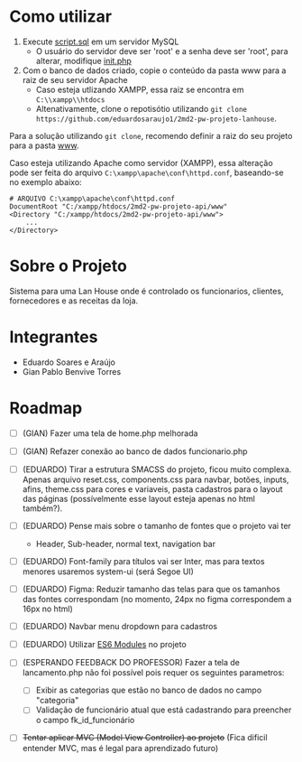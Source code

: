 # Como utilizar

1.  Execute [script.sql](project-data/banco-de-dados/script.sql) em um servidor MySQL
    -   O usuário do servidor deve ser 'root' e a senha deve ser 'root', para alterar, modifique [init.php](www/database/init.php)
2.  Com o banco de dados criado, copie o conteúdo da pasta www para a raiz de seu servidor Apache
    -   Caso esteja utlizando XAMPP, essa raiz se encontra em `C:\\xampp\\htdocs`
    -   Altenativamente, clone o repotisótio utilizando `git clone https://github.com/eduardosaraujo1/2md2-pw-projeto-lanhouse`.

Para a solução utilizando `git clone`, recomendo definir a raiz do seu projeto para a pasta [www](./www).

Caso esteja utilizando Apache como servidor (XAMPP), essa alteração pode ser feita do arquivo `C:\xampp\apache\conf\httpd.conf`, baseando-se no exemplo abaixo:

```
# ARQUIVO C:\xampp\apache\conf\httpd.conf
DocumentRoot "C:/xampp/htdocs/2md2-pw-projeto-api/www"
<Directory "C:/xampp/htdocs/2md2-pw-projeto-api/www">
    ...
</Directory>
```

# Sobre o Projeto

Sistema para uma Lan House onde é controlado os funcionarios, clientes, fornecedores e as receitas da loja.

# Integrantes

-   Eduardo Soares e Araújo
-   Gian Pablo Benvive Torres

# Roadmap

-   [ ] (GIAN) Fazer uma tela de home.php melhorada
-   [ ] (GIAN) Refazer conexão ao banco de dados funcionario.php
-   [ ] (EDUARDO) Tirar a estrutura SMACSS do projeto, ficou muito complexa. Apenas arquivo reset.css, components.css para navbar, botões, inputs, afins, theme.css para cores e variaveis, pasta cadastros para o layout das páginas (possívelmente esse layout esteja apenas no html também?).
-   [ ] (EDUARDO) Pense mais sobre o tamanho de fontes que o projeto vai ter
    - Header, Sub-header, normal text, navigation bar
-   [ ] (EDUARDO) Font-family para títulos vai ser Inter, mas para textos menores usaremos system-ui (será Segoe UI)
-   [ ] (EDUARDO) Figma: Reduzir tamanho das telas para que os tamanhos das fontes correspondam (no momento, 24px no figma correspondem a 16px no html)
-   [ ] (EDUARDO) Navbar menu dropdown para cadastros
-   [ ] (EDUARDO) Utilizar [ES6 Modules](https://developer.mozilla.org/en-US/docs/Web/JavaScript/Guide/Modules) no projeto
-   [ ] (ESPERANDO FEEDBACK DO PROFESSOR) Fazer a tela de lancamento.php não foi possível pois requer os seguintes parametros:

    -   [ ] Exibir as categorias que estão no banco de dados no campo "categoria"
    -   [ ] Validação de funcionário atual que está cadastrando para preencher o campo fk_id_funcionário

-   [ ] ~~Tentar aplicar MVC (Model View Controller) ao projeto~~ (Fica dificil entender MVC, mas é legal para aprendizado futuro)
